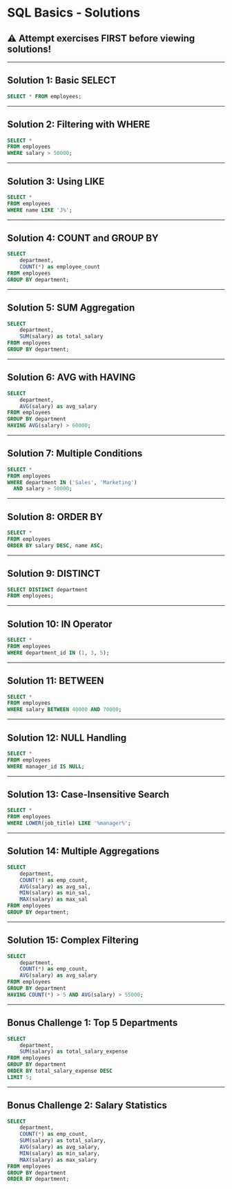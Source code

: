 # SQL Basics - Solutions

## ⚠️ Attempt exercises FIRST before viewing solutions!

---

## Solution 1: Basic SELECT
```sql
SELECT * FROM employees;
```

---

## Solution 2: Filtering with WHERE
```sql
SELECT * 
FROM employees
WHERE salary > 50000;
```

---

## Solution 3: Using LIKE
```sql
SELECT * 
FROM employees
WHERE name LIKE 'J%';
```

---

## Solution 4: COUNT and GROUP BY
```sql
SELECT 
    department,
    COUNT(*) as employee_count
FROM employees
GROUP BY department;
```

---

## Solution 5: SUM Aggregation
```sql
SELECT 
    department,
    SUM(salary) as total_salary
FROM employees
GROUP BY department;
```

---

## Solution 6: AVG with HAVING
```sql
SELECT 
    department,
    AVG(salary) as avg_salary
FROM employees
GROUP BY department
HAVING AVG(salary) > 60000;
```

---

## Solution 7: Multiple Conditions
```sql
SELECT * 
FROM employees
WHERE department IN ('Sales', 'Marketing')
  AND salary > 50000;
```

---

## Solution 8: ORDER BY
```sql
SELECT * 
FROM employees
ORDER BY salary DESC, name ASC;
```

---

## Solution 9: DISTINCT
```sql
SELECT DISTINCT department 
FROM employees;
```

---

## Solution 10: IN Operator
```sql
SELECT * 
FROM employees
WHERE department_id IN (1, 3, 5);
```

---

## Solution 11: BETWEEN
```sql
SELECT * 
FROM employees
WHERE salary BETWEEN 40000 AND 70000;
```

---

## Solution 12: NULL Handling
```sql
SELECT * 
FROM employees
WHERE manager_id IS NULL;
```

---

## Solution 13: Case-Insensitive Search
```sql
SELECT * 
FROM employees
WHERE LOWER(job_title) LIKE '%manager%';
```

---

## Solution 14: Multiple Aggregations
```sql
SELECT 
    department,
    COUNT(*) as emp_count,
    AVG(salary) as avg_sal,
    MIN(salary) as min_sal,
    MAX(salary) as max_sal
FROM employees
GROUP BY department;
```

---

## Solution 15: Complex Filtering
```sql
SELECT 
    department,
    COUNT(*) as emp_count,
    AVG(salary) as avg_salary
FROM employees
GROUP BY department
HAVING COUNT(*) > 5 AND AVG(salary) > 55000;
```

---

## Bonus Challenge 1: Top 5 Departments
```sql
SELECT 
    department,
    SUM(salary) as total_salary_expense
FROM employees
GROUP BY department
ORDER BY total_salary_expense DESC
LIMIT 5;
```

---

## Bonus Challenge 2: Salary Statistics
```sql
SELECT 
    department,
    COUNT(*) as emp_count,
    SUM(salary) as total_salary,
    AVG(salary) as avg_salary,
    MIN(salary) as min_salary,
    MAX(salary) as max_salary
FROM employees
GROUP BY department
ORDER BY department;
```
